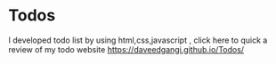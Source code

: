 # Todos 
I developed todo list by using html,css,javascript , click here to quick a review of my todo website https://daveedgangi.github.io/Todos/
